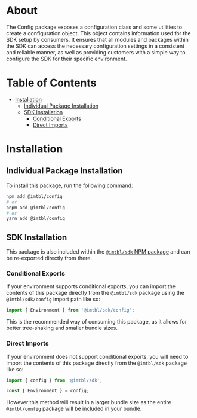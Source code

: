 # About

The Config package exposes a configuration class and some utilities to create a configuration object. This object contains information used for the SDK setup by consumers. It ensures that all modules and packages within the SDK can access the necessary configuration settings in a consistent and reliable manner, as well as providing customers with a simple way to configure the SDK for their specific environment.

# Table of Contents

- [Installation](#installation)
  - [Individual Package Installation](#individual-package-installation)
  - [SDK Installation](#sdk-installation)
    - [Conditional Exports](#conditional-exports)
    - [Direct Imports](#direct-imports)

# Installation

## Individual Package Installation

To install this package, run the following command:

```sh
npm add @imtbl/config
# or
pnpm add @imtbl/config
# or
yarn add @imtbl/config
```

## SDK Installation

This package is also included within the [`@imtbl/sdk` NPM package](https://www.npmjs.com/package/@imtbl/sdk) and can be re-exported directly from there.

### Conditional Exports

If your environment supports conditional exports, you can import the contents of this package directly from the `@imtbl/sdk` package using the `@imtbl/sdk/config` import path like so:

```ts
import { Environment } from '@imtbl/sdk/config';
```

This is the recommended way of consuming this package, as it allows for better tree-shaking and smaller bundle sizes.

### Direct Imports

If your environment does not support conditional exports, you will need to import the contents of this package directly from the `@imtbl/sdk` package like so:

```ts
import { config } from '@imtbl/sdk';

const { Environment } = config;
```

However this method will result in a larger bundle size as the entire `@imtbl/config` package will be included in your bundle.
